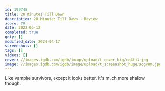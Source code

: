 ```yaml
---
id: 199748
title: 20 Minutes Till Dawn
description: 20 Minutes Till Dawn - Review
score: 70
date: 2022-06-12
completed: true
goty: []
modified_date: 2024-04-17
screenshots: []
tags: []
videos: []
cover: //images.igdb.com/igdb/image/upload/t_cover_big/co4ti3.jpg
image: //images.igdb.com/igdb/image/upload/t_screenshot_huge/scgv0m.jpg
---
```

Like vampire survivors, except it looks better. It's much more shallow though.